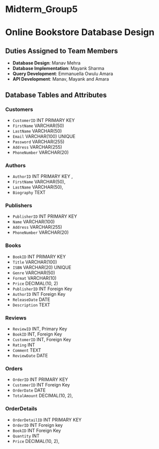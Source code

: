 # Midterm_Group5
# Online Bookstore Database Design

## Duties Assigned to Team Members
- **Database Design**: Manav Mehra
- **Database Implementation**: Mayank Sharma
- **Query Development**: Emmanuella Owulu Amara
- **API Development**: Manav, Mayank and Amara

## Database Tables and Attributes

### Customers
- `CustomerID` INT PRIMARY KEY
- `FirstName` VARCHAR(50)
- `LastName` VARCHAR(50)
- `Email` VARCHAR(100) UNIQUE
- `Password` VARCHAR(255)
- `Address` VARCHAR(255)
- `PhoneNumber` VARCHAR(20)

### Authors
- `AuthorID` INT PRIMARY KEY ,
- `FirstName` VARCHAR(50),
- `LastName` VARCHAR(50),
- `Biography` TEXT

### Publishers
- `PublisherID` INT PRIMARY KEY 
- `Name` VARCHAR(100)
- `Address` VARCHAR(255)
- `PhoneNumber` VARCHAR(20) 

### Books
- `BookID` INT PRIMARY KEY
- `Title` VARCHAR(100)
- `ISBN` VARCHAR(20) UNIQUE
- `Genre` VARCHAR(50)
- `Format` VARCHAR(10)
- `Price` DECIMAL(10, 2)
- `PublisherID` INT Foreign Key
- `AuthorID` INT Foreign Key
- `ReleaseDate` DATE
- `Description` TEXT

### Reviews
- `ReviewID` INT, Primary Key
- `BookID` INT, Foreign Key
- `CustomerID` INT, Foreign Key
- `Rating` INT
- `Comment` TEXT
- `ReviewDate` DATE

### Orders
- `OrderID` INT PRIMARY KEY
- `CustomerID` INT Foreign Key
- `OrderDate` DATE
- `TotalAmount` DECIMAL(10, 2),

### OrderDetails
- `OrderDetailID` INT PRIMARY KEY
- `OrderID` INT Foreign key
- `BookID` INT Foreign Key
- `Quantity` INT
- `Price` DECIMAL(10, 2),  

